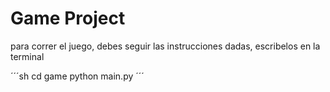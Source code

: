 # Game Project

para correr el juego, debes seguir las instrucciones dadas, escribelos en la terminal

´´´sh
cd game
python main.py
´´´
